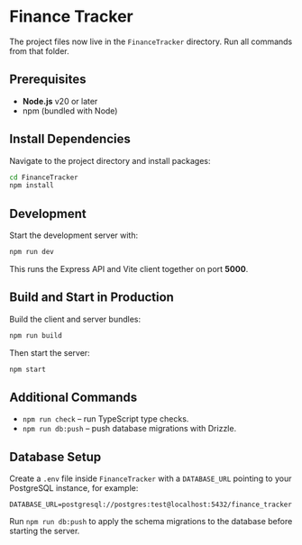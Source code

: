 # Finance Tracker

The project files now live in the `FinanceTracker` directory. Run all commands from that folder.

## Prerequisites

- **Node.js** v20 or later
- npm (bundled with Node)

## Install Dependencies

Navigate to the project directory and install packages:

```bash
cd FinanceTracker
npm install
```

## Development

Start the development server with:

```bash
npm run dev
```

This runs the Express API and Vite client together on port **5000**.

## Build and Start in Production

Build the client and server bundles:

```bash
npm run build
```

Then start the server:

```bash
npm start
```

## Additional Commands

- `npm run check` – run TypeScript type checks.
- `npm run db:push` – push database migrations with Drizzle.

## Database Setup

Create a `.env` file inside `FinanceTracker` with a `DATABASE_URL` pointing to your PostgreSQL instance, for example:

```
DATABASE_URL=postgresql://postgres:test@localhost:5432/finance_tracker
```

Run `npm run db:push` to apply the schema migrations to the database before starting the server.

